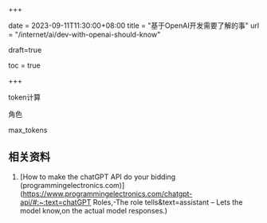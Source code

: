 +++

date = 2023-09-11T11:30:00+08:00
title = "基于OpenAI开发需要了解的事"
url = "/internet/ai/dev-with-openai-should-know"

draft=true

toc = true

+++



token计算

角色

max_tokens



## 相关资料

1. [How to make the chatGPT API do your bidding (programmingelectronics.com)](https://www.programmingelectronics.com/chatgpt-api/#:~:text=chatGPT Roles,-The role tells&text=assistant – Lets the model know,on the actual model responses.)